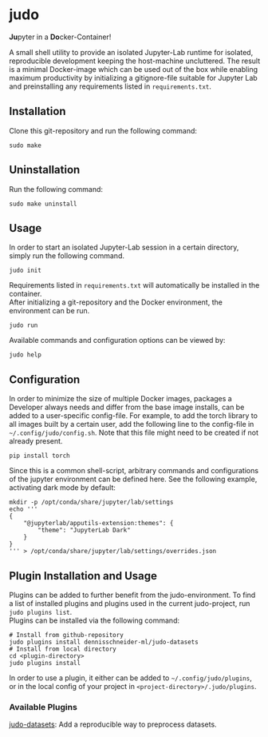 # judo

**Ju**pyter in a **Do**cker-Container!

A small shell utility to provide an isolated Jupyter-Lab runtime for isolated, reproducible development keeping the host-machine uncluttered.
The result is a minimal Docker-image which can be used out of the box while enabling maximum productivity by initializing a gitignore-file suitable for Jupyter Lab and preinstalling any requirements listed in `requirements.txt`.

## Installation

Clone this git-repository and run the following command:
```shell
sudo make
```

## Uninstallation

Run the following command:
```shell
sudo make uninstall
```

## Usage

In order to start an isolated Jupyter-Lab session in a certain directory, simply run the following command.
```shell
judo init
```
Requirements listed in `requirements.txt` will automatically be installed in the container. \
After initializing a git-repository and the Docker environment, the environment can be run.
```shell
judo run
```

Available commands and configuration options can be viewed by:
```shell
judo help
```

## Configuration

In order to minimize the size of multiple Docker images, packages a Developer always needs and differ from the base image installs, can be added to a user-specific config-file.
For example, to add the torch library to all images built by a certain user, add the following line to the config-file in `~/.config/judo/config.sh`. Note that this file might need to be created if not already present.
```shell
pip install torch
```

Since this is a common shell-script, arbitrary commands and configurations of the jupyter environment can be defined here. See the following example, activating dark mode by default:
```shell
mkdir -p /opt/conda/share/jupyter/lab/settings
echo '''
{
    "@jupyterlab/apputils-extension:themes": {
        "theme": "JupyterLab Dark"    
    }
}
''' > /opt/conda/share/jupyter/lab/settings/overrides.json
```

## Plugin Installation and Usage
Plugins can be added to further benefit from the judo-environment.
To find a list of installed plugins and plugins used in the current judo-project, run `judo plugins list`. \
Plugins can be installed via the following command:
```shell
# Install from github-repository
judo plugins install dennisschneider-ml/judo-datasets
# Install from local directory
cd <plugin-directory>
judo plugins install
```
In order to use a plugin, it either can be added to `~/.config/judo/plugins`, or in the local config of your project in `<project-directory>/.judo/plugins`.

### Available Plugins

[judo-datasets](https://github.com/dennisschneider-ml/judo-datasets): Add a reproducible way to preprocess datasets.
